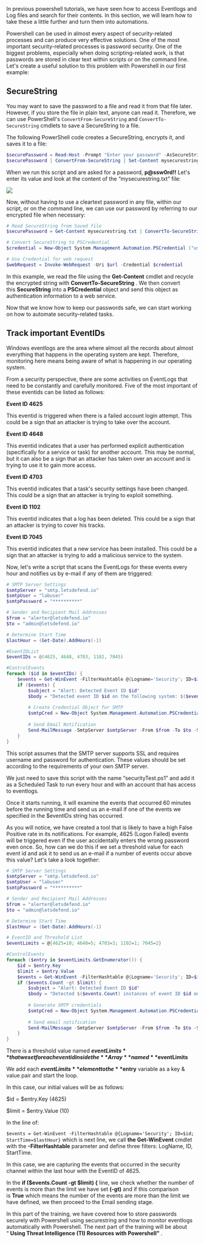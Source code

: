 
In previous powershell tutorials, we have seen how to access Eventlogs and Log files and search for their contents. In this section, we will learn how to take these a little further and turn them into automations.

Powershell can be used in almost every aspect of security-related processes and can produce very effective solutions. One of the most important security-related processes is password security. One of the biggest problems, especially when doing scripting-related work, is that passwords are stored in clear text within scripts or on the command line. Let's create a useful solution to this problem with Powershell in our first example:

  

## SecureString

You may want to save the password to a file and read it from that file later. However, if you store the file in plain text, anyone can read it. Therefore, we can use PowerShell's `ConvertFrom-SecureString` and `ConvertTo-SecureString` cmdlets to save a SecureString to a file.

The following PowerShell code creates a SecureString, encrypts it, and saves it to a file:

```powershell
$securePassword = Read-Host -Prompt "Enter your password" -AsSecureString
$securePassword | ConvertFrom-SecureString | Set-Content mysecurestring.txt
```

When we run this script and are asked for a password, **p@ssw0rd!!** Let's enter its value and look at the content of the “mysecurestring.txt” file:

  
  

![](https://letsdefend-images.s3.us-east-2.amazonaws.com/Courses/advanced+powershell+for+blue+team/1/ps36.png)

  
  

Now, without having to use a cleartext password in any file, within our script, or on the command line, we can use our password by referring to our encrypted file when necessary:

```powershell
# Read SecureString from Saved file
$securePassword = Get-Content mysecurestring.txt | ConvertTo-SecureString

# Convert SecureString to PSCredential
$credential = New-Object System.Management.Automation.PSCredential ("username", $securePassword)

# Use Credential for web request
$webRequest = Invoke-WebRequest -Uri $url -Credential $credential
```

In this example, we read the file using the **Get-Content** cmdlet and recycle the encrypted string with **ConvertTo-SecureString** . We then convert this **SecureString** into a **PSCredential** object and send this object as authentication information to a web service.

Now that we know how to keep our passwords safe, we can start working on how to automate security-related tasks.

  

## Track important EventIDs

Windows eventlogs are the area where almost all the records about almost everything that happens in the operating system are kept. Therefore, monitoring here means being aware of what is happening in our operating system.

From a security perspective, there are some activities on EventLogs that need to be constantly and carefully monitored. Five of the most important of these eventids can be listed as follows:

  

**Event ID 4625**

This eventid is triggered when there is a failed account login attempt. This could be a sign that an attacker is trying to take over the account.

  

**Event ID 4648**

This eventid indicates that a user has performed explicit authentication (specifically for a service or task) for another account. This may be normal, but it can also be a sign that an attacker has taken over an account and is trying to use it to gain more access.

  

**Event ID 4703**

This eventid indicates that a task's security settings have been changed. This could be a sign that an attacker is trying to exploit something.

  

**Event ID 1102**

This eventid indicates that a log has been deleted. This could be a sign that an attacker is trying to cover his tracks.

  

**Event ID 7045**

This eventid indicates that a new service has been installed. This could be a sign that an attacker is trying to add a malicious service to the system.

  

Now, let's write a script that scans the EventLogs for these events every hour and notifies us by e-mail if any of them are triggered:

```powershell
# SMTP Server Settings
$smtpServer = "smtp.letsdefend.io"
$smtpUser = "labuser"
$smtpPassword = "**********"

# Sender and Recipient Mail Addresses
$from = "alerter@letsdefend.io"
$to = "admin@letsdefend.io"

# Determine Start Time
$lastHour = (Get-Date).AddHours(-1)

#EventIDList
$eventIDs = @(4625, 4648, 4703, 1102, 7045)

#ControlEvents
foreach ($id in $eventIDs) {
	$events = Get-WinEvent -FilterHashtable @{Logname='Security'; ID=$id; StartTime=$lastHour}
	if ($events) {
		$subject = "Alert: Detected Event ID $id"
		$body = "Detected event ID $id on the following system: $($events[0].MachineName) at $($events[0].TimeCreated)"
				
		# Create Credential Object for SMTP
		$smtpCred = New-Object System.Management.Automation.PSCredential -ArgumentList $smtpUser, $($smtpPassword | ConvertTo-SecureString -AsPlainText -Force)
				
		# Send Email Notification
		Send-MailMessage -SmtpServer $smtpServer -From $from -To $to -Subject $subject -Body $body -Credential $smtpCred -UseSsl
	}
}
```

This script assumes that the SMTP server supports SSL and requires username and password for authentication. These values should be set according to the requirements of your own SMTP server.

We just need to save this script with the name “securityTest.ps1” and add it as a Scheduled Task to run every hour and with an account that has access to eventlogs.

Once it starts running, it will examine the events that occurred 60 minutes before the running time and send us an e-mail if one of the events we specified in the $eventIDs string has occurred.

As you will notice, we have created a tool that is likely to have a high False Positive rate in its notifications. For example, 4625 (Logon Failed) events will be triggered even if the user accidentally enters the wrong password even once. So, how can we do this if we set a threshold value for each event id and ask it to send us an e-mail if a number of events occur above this value? Let's take a look together:

```powershell
# SMTP Server Settings
$smtpServer = "smtp.letsdefend.io"
$smtpUser = "labuser"
$smtpPassword = "**********"

# Sender and Recipient Mail Addresses
$from = "alerter@letsdefend.io"
$to = "admin@letsdefend.io"

# Determine Start Time
$lastHour = (Get-Date).AddHours(-1)

# EventID and Threshold List
$eventLimits = @{4625=10; 4648=5; 4703=3; 1102=1; 7045=2}

#ControlEvents
foreach ($entry in $eventLimits.GetEnumerator()) {
	$id = $entry.Key
	$limit = $entry.Value
	$events = Get-WinEvent -FilterHashtable @{Logname='Security'; ID=$id; StartTime=$lastHour}
	if ($events.Count -gt $limit) {
		$subject = "Alert: Detected Event ID $id"
		$body = "Detected $($events.Count) instances of event ID $id on the following system: $($events[0].MachineName) at $($events[0].TimeCreated)"
				
		# Generate SMTP credentials
		$smtpCred = New-Object System.Management.Automation.PSCredential -ArgumentList $smtpUser, $($smtpPassword | ConvertTo-SecureString -AsPlainText -Force)
				
		# Send email notification
		Send-MailMessage -SmtpServer $smtpServer -From $from -To $to -Subject $subject -Body $body -Credential $smtpCred -UseSsl
	}
}
```

There is a threshold value named **$eventLimits** that we set for each event id inside the **Array** named **$eventLimits**

We add each **$eventLimits** element to the **$entry** variable as a key & value pair and start the loop.

In this case, our initial values will be as follows:

$id = $entry.Key (4625)

$limit = $entry.Value (10)

In the line of: 

`$events = Get-WinEvent -FilterHashtable @{Logname='Security'; ID=$id; StartTime=$lastHour}` which is next line, we call **the Get-WinEvent** cmdlet with the **-FilterHashtable** parameter and define three filters: LogName, ID, StartTime.

  

In this case, we are capturing the events that occurred in the security channel within the last hour with the EventID of 4625.

In the **if ($events.Count -gt $limit) {** line, we check whether the number of events is more than the limit we have set **(-gt)** and if this comparison is **True** which means the number of the events are more than the limit we have defined, we then proceed to the Email sending stage.

In this part of the training, we have covered how to store passwords securely with Powershell using securestring and how to monitor eventlogs automatically with Powershell. The next part of the training will be about “ **Using Threat Intelligence (TI) Resources with Powershell”** .